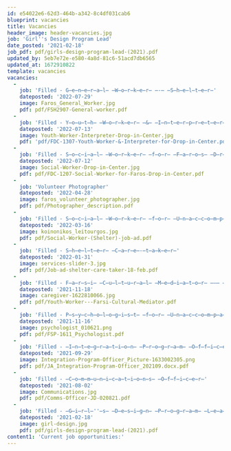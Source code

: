 ```yaml
---
id: e54022e6-62d3-464b-a342-8c4df031cab6
blueprint: vacancies
title: Vacancies
header_image: header-vacancies.jpg
job: 'Girl''s Design Program Lead'
date_posted: '2021-02-18'
job_pdf: pdf/girls-design-program-lead-(2021).pdf
updated_by: 5eb7e72e-e580-4a8d-81c6-51acd7db6565
updated_at: 1672910822
template: vacancies
vacancies:
  -
    job: 'Filled - G̶e̶n̶e̶r̶a̶l̶ ̶W̶o̶r̶k̶e̶r̶ ̶-̶ ̶S̶h̶e̶l̶t̶e̶r̶'
    dateposted: '2022-07-29'
    image: Faros_General_Worker.jpg
    pdf: pdf/FSH2907-General-worker.pdf
  -
    job: 'Filled - Y̶o̶u̶t̶h̶ ̶W̶o̶r̶k̶e̶r̶ ̶&̶ ̶I̶n̶t̶e̶r̶p̶r̶e̶t̶e̶r̶ ̶f̶o̶r̶ ̶D̶r̶o̶p̶-̶i̶n̶ ̶C̶e̶n̶t̶e̶r̶'
    dateposted: '2022-07-13'
    image: Youth-Worker-Interpreter-Drop-in-Center.jpg
    pdf: 'pdf/FDC-1307-Youth-Worker-&-Interpreter-for-Drop-in-Center.pdf'
  -
    job: 'Filled - S̶o̶c̶i̶a̶l̶ ̶W̶o̶r̶k̶e̶r̶ ̶f̶o̶r̶ ̶F̶a̶r̶o̶s̶ ̶D̶r̶o̶p̶-̶i̶n̶ ̶C̶e̶n̶t̶e̶r̶'
    dateposted: '2022-07-12'
    image: Social-Worker-Drop-in-Center.jpg
    pdf: pdf/FDC-1207-Social-Worker-for-Faros-Drop-in-Center.pdf
  -
    job: 'Volunteer Photographer'
    dateposted: '2022-04-28'
    image: faros_volunteer_photographer.jpg
    pdf: pdf/Photographer_description.pdf
  -
    job: 'Filled - S̶o̶c̶i̶a̶l̶ ̶W̶o̶r̶k̶e̶r̶ ̶f̶o̶r̶ ̶U̶n̶a̶c̶c̶o̶m̶p̶a̶n̶i̶e̶d̶ ̶M̶i̶n̶o̶r̶s̶ ̶[̶S̶h̶e̶l̶t̶e̶r̶]̶'
    dateposted: '2022-03-16'
    image: koinonikos_leitourgos.jpg
    pdf: pdf/Social-Worker-(Shelter)-job-ad.pdf
  -
    job: 'Filled - S̶h̶e̶l̶t̶e̶r̶ ̶C̶a̶r̶e̶-̶t̶a̶k̶e̶r̶'
    dateposted: '2022-01-31'
    image: services-slider-3.jpg
    pdf: pdf/Job-ad-shelter-care-taker-18-feb.pdf
  -
    job: 'Filled - F̶a̶r̶s̶i̶ ̶C̶u̶l̶t̶u̶r̶a̶l̶ ̶M̶e̶d̶i̶a̶t̶o̶r̶ ̶–̶ ̶Y̶o̶u̶t̶h̶ ̶W̶o̶r̶k̶e̶r̶'
    dateposted: '2021-11-18'
    image: caregiver-1622810066.jpg
    pdf: pdf/Youth-Worker---Farsi-Cultural-Mediator.pdf
  -
    job: 'Filled - P̶s̶y̶c̶h̶o̶l̶o̶g̶i̶s̶t̶ ̶f̶o̶r̶ ̶U̶n̶a̶c̶c̶o̶m̶p̶a̶n̶i̶e̶d̶ ̶M̶i̶n̶o̶r̶s̶'
    dateposted: '2021-11-16'
    image: psychologist_010621.png
    pdf: pdf/FSP-1611_Psychologist.pdf
  -
    job: 'Filled - ̶I̶n̶t̶e̶g̶r̶a̶t̶i̶o̶n̶ ̶P̶r̶o̶g̶r̶a̶m̶ ̶O̶f̶f̶i̶c̶e̶r̶'
    dateposted: '2021-09-29'
    image: Integration-Program-Officer_Picture-1633002305.png
    pdf: pdf/JA_Integration-Program-Officer_202109.docx.pdf
  -
    job: 'Filled - ̶C̶o̶m̶m̶u̶n̶i̶c̶a̶t̶i̶o̶n̶s̶ ̶O̶f̶f̶i̶c̶e̶r̶'
    dateposted: '2021-08-02'
    image: Communications.jpg
    pdf: pdf/Comms-Officer-JD-020821.pdf
  -
    job: 'Filled - ̶G̶i̶r̶l̶''̶s̶ ̶D̶e̶s̶i̶g̶n̶ ̶P̶r̶o̶g̶r̶a̶m̶ ̶L̶e̶a̶d̶'
    dateposted: '2021-02-18'
    image: girl-design.jpg
    pdf: pdf/girls-design-program-lead-(2021).pdf
content1: 'Current job opportunities:'
---
```

